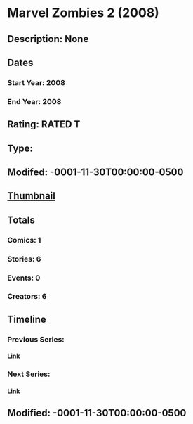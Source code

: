 # Marvel Zombies 2 (2008)
## Description: None
## Dates
### Start Year: 2008
### End Year: 2008
## Rating: RATED T
## Type: 
## Modifed: -0001-11-30T00:00:00-0500
## [Thumbnail](http://i.annihil.us/u/prod/marvel/i/mg/1/c0/4bb7c67bb0eab.jpg)
## Totals
### Comics: 1
### Stories: 6
### Events: 0
### Creators: 6
## Timeline
### Previous Series: 
#### [Link]()
### Next Series: 
#### [Link]()
## Modified: -0001-11-30T00:00:00-0500